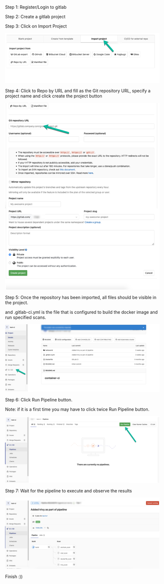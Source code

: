 Step 1: Register/Login to gitlab

Step 2: Create a gitlab project

Step 3: Click on Import Project

![0.png](0.png)

Step 4: Click to Repo by URL 
and fill as the Git repository URL, specify a project name and click create the project button

     

![1.png](1.png)


Step 5: Once the repository has been imported, all files should be visible in the project.

and .gitlab-ci.yml is the file that is configured to build the docker image and run specified scans.


![2.png](2.png)


Step 6: Click Run Pipeline button.


Note: if it is a first time you may have to click twice Run Pipeline button.

![3.png](3.png)

Step 7: Wait for the pipeline to execute and observe the results

![4.png](4.png)


Finish :))